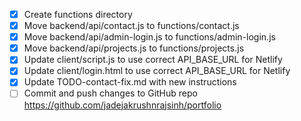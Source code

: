 - [x] Create functions directory
- [x] Move backend/api/contact.js to functions/contact.js
- [x] Move backend/api/admin-login.js to functions/admin-login.js
- [x] Move backend/api/projects.js to functions/projects.js
- [x] Update client/script.js to use correct API_BASE_URL for Netlify
- [x] Update client/login.html to use correct API_BASE_URL for Netlify
- [x] Update TODO-contact-fix.md with new instructions
- [ ] Commit and push changes to GitHub repo https://github.com/jadejakrushnrajsinh/portfolio
